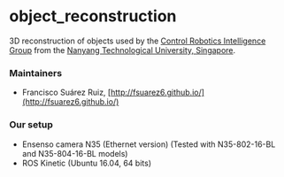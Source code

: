 # object_reconstruction

3D reconstruction of objects used by the [Control Robotics Intelligence Group](http://www.ntu.edu.sg/home/cuong/) from the [Nanyang Technological University, Singapore](http://www.ntu.edu.sg).

### Maintainers 
* Francisco Suárez Ruiz, [http://fsuarez6.github.io/](http://fsuarez6.github.io/)

### Our setup
* Ensenso camera N35 (Ethernet version) (Tested with N35-802-16-BL and N35-804-16-BL models)
* ROS Kinetic (Ubuntu 16.04, 64 bits)
